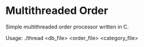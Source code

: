 Multithreaded Order
===================

Simple multithreaded order processor written in C.

Usage: ./thread \<db_file> \<order_file> \<category_file>

